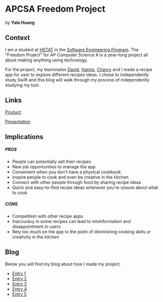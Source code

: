 # APCSA Freedom Project
by **Yala Huang**

## Context
I am a student at [HSTAT](https://www.hstat.org/) in the [Software Engineering Program](https://hstatsep.github.io/). The "Freedom Project" for AP Computer Science A is a year-long project all about making anything using technology.

For the project, my teammates [David](https://github.com/davidkevinl7792), [Hanna](https://github.com/hannal7626), [Chanry](https://github.com/chanryc9471) and I made a recipe app for user to explore different recipes ideas. I chose to independently study Swift and this blog will walk through my process of independently studying my tool.

## Links

[Product](beyondmvp.gif)

[Presentation](https://docs.google.com/presentation/d/1fzJTYPV8W36z7rmppDt6pjyQiK0mtnq6svw637Mek8o/edit#slide=id.g2dfae03b56f_0_124)

## Implications
##### PROS
* People can potentially sell their recipes
* New job opportunities to manage the app
* Convenient when you don't have a physical cookbook
* Inspire people to cook and even be creative in the kitchen
* Connect with other people through food by sharing recipe ideas
* Quick and easy-to-find recipe ideas whenever you're unsure about what to cook
##### CONS
* Competition with other recipe apps
* Inaccuracy in some recipes can lead to misinformation and disappointment in users
* Rely too much on the app to the point of diminishing cooking skills or creativity in the kitchen



## Blog
Below you will find my blog about how I made my project.

* [Entry 1](blog/entry01.md)
* [Entry 2](blog/entry02.md)
* [Entry 3](blog/entry03.md)
* [Entry 4](blog/entry04.md)
* [Entry 5](blog/entry05.md)

